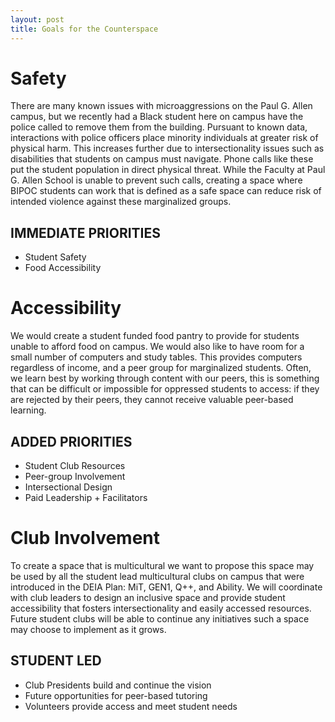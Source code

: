 ```yaml
---
layout: post
title: Goals for the Counterspace
---
```


# Safety
There are many known issues with microaggressions on the Paul G. Allen campus, but we recently had a Black student here on campus have the police called to remove them from the building. Pursuant to known data, interactions with police officers place minority individuals at greater risk of physical harm. This increases further due to intersectionality issues such as disabilities that students on campus must navigate. Phone calls like these put the student population in direct physical threat. While the Faculty at Paul G. Allen School is unable to prevent such calls, creating a space where BIPOC students can work that is defined as a safe space can reduce risk of intended violence against these marginalized groups.

## IMMEDIATE PRIORITIES
- Student Safety
- Food Accessibility

# Accessibility
We would create a student funded food pantry to provide for students unable to afford food on campus. We would also like to have room for a small number of computers and study tables. This provides computers regardless of income, and a peer group for marginalized students. Often, we learn best by working through content with our peers, this is something that can be difficult or impossible for oppressed students to access: if they are rejected by their peers, they cannot receive valuable peer-based learning.

## ADDED PRIORITIES
- Student Club Resources
- Peer-group Involvement
- Intersectional Design
- Paid Leadership + Facilitators

# Club Involvement
To create a space that is multicultural we want to propose this space may be used by all the student lead multicultural clubs on campus that were introduced in the DEIA Plan: MiT, GEN1, Q++, and Ability. We will coordinate with club leaders to design an inclusive space and provide student accessibility that fosters intersectionality and easily accessed resources. Future student clubs will be able to continue any initiatives such a space may choose to implement as it grows.

## STUDENT LED
- Club Presidents build and continue the vision
- Future opportunities for peer-based tutoring
- Volunteers provide access and meet student needs
